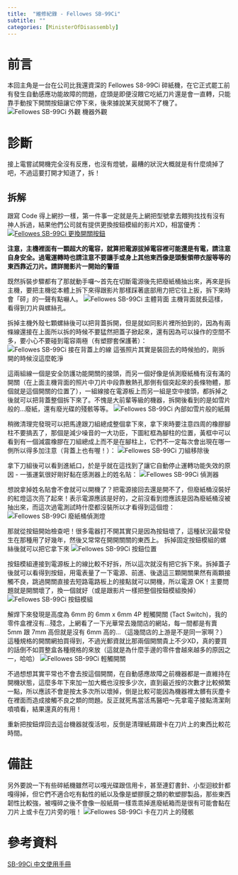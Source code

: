 ```yaml
---
title:  "維修紀錄 - Fellowes SB-99Ci"
subtitle: ""
categories: [MinisterOfDisassembly]
---
```


# 前言
本回主角是一台在公司比我還資深的 Fellowes S8-99Ci 碎紙機，在它正式罷工前有發生自動感應功能故障的問題，症頭是即便沒餵它吃紙刀片還是會一直轉，只能靠手動按下開關按鈕讓它停下來，後來據說某天就開不了機了。
![Fellowes SB-99Ci 外觀](/images/2021-01-FellowesSB99Ci/SB-99Ci.jpg)
機器外觀


# 診斷
接上電嘗試開機完全沒有反應，也沒有燈號，最糟的狀況大概就是有什麼燒掉了吧，不過這要打開才知道了，拆！

## 拆解
跟寫 Code 得上網抄一樣，第一件事一定就是先上網把型號拿去餵狗找找有沒有神人拆過，結果他們公司就有提供更換按鈕模組的影片XD，相當優秀：
[![Fellowes SB-99Ci 更換開關按鈕](http://img.youtube.com/vi/-QJLfAsDDG8/0.jpg)](http://www.youtube.com/watch?v=-QJLfAsDDG8 "Fellowes 99CI Shredder-Replace top On/Off Power button")

**注意，主機裡面有一顆超大的電容，就算把電源拔掉電容裡可能還是有電，請注意自身安全。過電運轉時也請注意不要讓手或身上其他東西像是頭髮領帶衣服等等的東西靠近刀片。請詳閱影片一開始的警語**

既然拆裝步驟都有了那就動手囉～首先在切斷電源後先把廢紙桶抽出來，再來是拆主機，要把主機從本體上拆下來得跟影片那樣踩著底部用力把它往上扳，拆下來時會「砰」的一聲有點嚇人。
![Fellowes SB-99Ci 主體背面](/images/2021-01-FellowesSB99Ci/Body.jpg)
主機背面就長這樣，看得到刀片與螺絲孔。

拆掉主機外殼七顆螺絲後可以把背蓋拆開，但是就如同影片裡所拍到的，因為有兩條線還接在上面所以拆的時候不要猛然把蓋子掀起來，還有因為可以操作的空間不多，要小心不要碰到電容兩極（有塑膠套保護著）：
![Fellowes SB-99Ci 接在背蓋上的線](/images/2021-01-FellowesSB99Ci/ConnectedCables.jpg)
這張照片其實是裝回去的時候拍的，剛拆開的時候沒這麼乾淨

這兩組線一個是安全防護功能開關的接頭，而另一個好像是偵測廢紙桶有沒有滿的開關（在上面主機背面的照片中刀片中段靠散熱孔那側有個突起來的長條物體，那個就是這個開關的位置了），一組線接在電源板上而另一組是空中接頭，都拆掉之後就可以把背蓋整個拆下來了。不愧是大前輩等級的機器，拆開後看到的是如雪片般的...廢紙，還有廢光碟的殘骸等等。
![Fellowes SB-99Ci 內部如雪片般的紙屑](/images/2021-01-FellowesSB99Ci/Snow.jpg)

稍微清理完發現可以把馬達跟刀組總成整個拿下來，拿下來時要注意四周的橡膠腳柱不要搞丟了，那個是減少噪音的一大功臣，下圖紅框為腳柱的位置，黃框中可以看到有一個減震橡膠在刀組總成上而不是在腳柱上，它們不一定每次會出現在哪一側所以得多加注意（背蓋上也有喔！）：
![Fellowes SB-99Ci 刀組移除後](/images/2021-01-FellowesSB99Ci/BladeRemoved.jpg)

拿下刀組後可以看到進紙口，於是乎就在這找到了讓它自動停止運轉功能失效的原因 - 一張運氣很好剛好黏在感測器上的姓名貼：
![Fellowes SB-99Ci 偵測器](/images/2021-01-FellowesSB99Ci/Sensor.jpg)

想說拿掉姓名貼會不會就可以開機了？把電源接回去還是開不了，但廢紙桶沒裝好的紅燈這次亮了起來！表示電源應該是好的，之前沒看到燈應該是因為廢紙桶沒被抽出來，而這次過電測試時什麼都沒裝所以才看得到這個燈：
![Fellowes SB-99Ci 廢紙桶偵測燈](/images/2021-01-FellowesSB99Ci/BucketLED.jpg)

那就從按鈕開始檢查吧！很多電器打不開其實只是因為按鈕壞了，這種狀況最常發生在那種用了好幾年，然後又常常在開開關關的東西上。
拆掉固定按鈕模組的螺絲後就可以把它拿下來
![Fellowes SB-99Ci 按鈕位置](/images/2021-01-FellowesSB99Ci/ButtonLocation.jpg)

按鈕模組連接到電源板上的線比較不好拆，所以這次就沒有把它拆下來。拆掉蓋子後就可以看得到按鈕，用電表量了一下電源、前進、後退這三顆開關果然有兩顆接觸不良，跳過開關直接去短路電路板上的接點就可以開機，所以電源 OK！主要問題就是開關壞了，換一個就好（或是跟影片一樣把整個按鈕模組換掉）
![Fellowes SB-99Ci 按鈕模組](/images/2021-01-FellowesSB99Ci/ButtonModule.jpg)

解焊下來發現是高度為 6mm 的 6mm x 6mm 4P 輕觸開關 (Tact Switch)，我的零件盒裡沒有...殘念，上網看了一下光華常去幾間店的網站，每一間都是有賣 5mm 跟 7mm 高但就是沒有 6mm 高的...（這幾間店的上游是不是同一家啊？）這種規格的開關網拍買得到，不過光郵資就比那兩個開關貴上不少XD，真的要買的話倒不如買整盒各種規格的來放（這就是為什麼手邊的零件會越來越多的原因之一，哈哈）
![Fellowes SB-99Ci 輕觸開關](/images/2021-01-FellowesSB99Ci/TactSwitch.jpg)

不過想想其實平常也不會去按這個開關，在自動感應故障之前機器都是一直維持在開機狀態，這麼多年下來加一加大概也沒按多少次，直到最近按的次數才比較頻繁一點，所以應該不會是按太多次所以壞掉，倒是比較可能因為機器裡太髒有灰塵卡在裡面而造成接觸不良之類的問題。反正就死馬當活馬醫吧～先拿電子接點清潔劑噴噴看，結果還真的有用！

重新把按鈕焊回去這台機器就復活啦，反倒是清理紙屑跟卡在刀片上的東西比較花時間。

# 備註
另外要說一下有些碎紙機雖然可以嘎光碟跟信用卡，甚至連釘書針、小型迴紋針都嘎得掉，但它們不適合吃有黏性的紙以及像是塑膠膜之類的軟塑膠製品，那些東西韌性比較強，被嘎碎之後不會像一般紙屑一樣乖乖掉進廢紙箱而是很有可能會黏在刀片上或卡在刀片旁的哦！
![Fellowes SB-99Ci 卡在刀片上的殘骸](/images/2021-01-FellowesSB99Ci/Rubbish.jpg)

# 參考資料
[SB-99Ci 中文使用手冊](http://uharvest.com.tw/99Ci_Manual.pdf)
